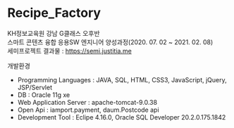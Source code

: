 # Recipe_Factory
KH정보교육원 강남 G클래스 오후반<br>
스마트 콘텐츠 융합 응용SW 엔지니어 양성과정(2020. 07. 02 ~ 2021. 02. 08)<br>
세미프로젝트 결과물 : https://semi.justitia.me

개발환경
<ul>
  <li>Programming Languages : JAVA, SQL, HTML, CSS3, JavaScript, jQuery, JSP/Servlet</li>
  <li>DB : Oracle 11g xe</li>
  <li>Web Application Server : apache-tomcat-9.0.38</li>
  <li>Open Api : iamport.payment, daum.Postcode api</li>
  <li>Development Tool : Eclipe 4.16.0, Oracle SQL Developer 20.2.0.175.1842</li>
</ul>

